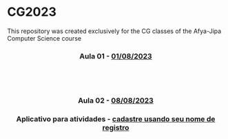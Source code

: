 # CG2023
This repository was created exclusively for the CG classes of the Afya-Jipa Computer Science course
<h3 align="center">
  Aula 01 -  <a href="https://www.canva.com/design/DAFqUbxjY6A/QKnD-omh3BDo5RK2cAHpeQ/view?utm_content=DAFqUbxjY6A&utm_campaign=designshare&utm_medium=link&utm_source=publishsharelink/" target="_blank">01/08/2023</a>
   <br><br>
   <b></b>  
<b> </b>
   <br><br>
</h3>
</a>
<h3  align="center">

Aula 02 - <a href="https://www.canva.com/design/DAFq-5hgfnQ/1BBM5-_Akzulqm4whhaXSw/view?utm_content=DAFq-5hgfnQ&utm_campaign=designshare&utm_medium=link&utm_source=publishsharelink
/" target="_blank">08/08/2023</a>
</h3>

<h3  align="center">
Aplicativo para atividades - <a href="https://openprocessing.org/join/28A1F1/" target="blank"> cadastre usando seu nome de registro

</h3>
